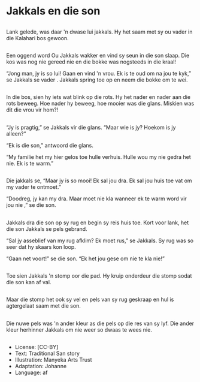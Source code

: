 # Jakkals en die son

##
Lank gelede, was daar 'n dwase lui jakkals. Hy het saam met sy ou vader in die Kalahari bos gewoon.

##
Een oggend word Ou Jakkals wakker en vind sy seun in die son slaap. Die kos was nog nie gereed nie en die bokke was nogsteeds in die kraal!

“Jong man, jy is so lui! Gaan en vind 'n vrou. Ek is te oud om na jou te kyk,” se Jakkals se vader . Jakkals spring toe op en neem die bokke om te wei.

##
In die bos, sien hy iets wat blink op die rots. Hy het nader en nader aan die rots beweeg. Hoe nader hy beweeg, hoe mooier was die glans. Miskien was dit die vrou vir hom?!

##
“Jy is pragtig,” se Jakkals vir die glans. “Maar wie is jy? Hoekom is jy alleen?”

“Ek is die son,” antwoord die glans.

“My familie het my hier gelos toe hulle verhuis. Hulle wou my nie gedra het nie. Ek is te warm.”

##
Die jakkals se, “Maar jy is so mooi! Ek sal jou dra. Ek sal jou huis toe vat om my vader te ontmoet.”

“Doodreg, jy kan my dra. Maar moet nie kla wanneer ek te warm word vir jou nie ,” se die son.

##
Jakkals dra die son op sy rug en begin sy reis huis toe. Kort voor lank, het die son Jakkals se pels gebrand.

“Sal jy asseblief van my rug afklim? Ek moet rus,” se Jakkals. Sy rug was so seer dat hy skaars kon loop.

“Gaan net voort!” se die son. “Ek het jou gese om nie te kla nie!”

##
Toe sien Jakkals 'n stomp oor die pad. Hy kruip onderdeur die stomp sodat die son kan af val.

##
Maar die stomp het ook sy vel en pels van sy rug geskraap en hul is agtergelaat saam met die son.

##
Die nuwe pels was 'n ander kleur as die pels op die res van sy lyf. Die ander kleur herhinner Jakkals om nie weer so dwaas te wees nie.

##
* License: [CC-BY]
* Text: Traditional San story
* Illustration: Manyeka Arts Trust
* Adaptation: Johanne
* Language: af
